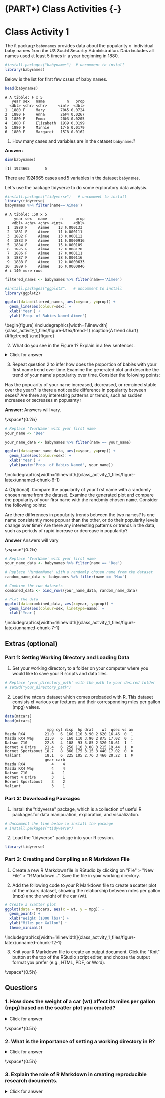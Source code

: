 # (PART\*) Class Activities {-}


# Class Activity 1

The `R` package `babynames` provides data about the popularity of individual baby names from the US Social Security Administration. Data includes all names used at least 5 times in a year beginning in 1880.


```r
#install.packages("babynames")  # uncomment to install
library(babynames)
```

Below is the list for first few cases of baby names.


```r
head(babynames)
```

```
# A tibble: 6 x 5
   year sex   name          n   prop
  <dbl> <chr> <chr>     <int>  <dbl>
1  1880 F     Mary       7065 0.0724
2  1880 F     Anna       2604 0.0267
3  1880 F     Emma       2003 0.0205
4  1880 F     Elizabeth  1939 0.0199
5  1880 F     Minnie     1746 0.0179
6  1880 F     Margaret   1578 0.0162
```

1. How many cases and variables are in the dataset `babynames`?

**Answer:** 


```r
dim(babynames)
```

```
[1] 1924665       5
```

There are 1924665 cases and 5 variables in the dataset `babynames`.

Let's use the package tidyverse to do some exploratory data analysis.


```r
#install.packages("tidyverse")   # uncomment to install
library(tidyverse)
babynames %>% filter(name=='Aimee')
```

```
# A tibble: 150 x 5
    year sex   name      n      prop
   <dbl> <chr> <chr> <int>     <dbl>
 1  1880 F     Aimee    13 0.000133 
 2  1881 F     Aimee    11 0.000111 
 3  1882 F     Aimee    13 0.000112 
 4  1883 F     Aimee    11 0.0000916
 5  1884 F     Aimee    15 0.000109 
 6  1885 F     Aimee    17 0.000120 
 7  1886 F     Aimee    17 0.000111 
 8  1887 F     Aimee    18 0.000116 
 9  1888 F     Aimee    12 0.0000633
10  1889 F     Aimee    16 0.0000846
# i 140 more rows
```

```r
filtered_names <- babynames %>% filter(name=='Aimee')
```


```r
#install.packages("ggplot2")   # uncomment to install
library(ggplot2)
```


```r
ggplot(data=filtered_names, aes(x=year, y=prop)) + 
  geom_line(aes(colour=sex)) + 
  xlab('Year') + 
  ylab('Prop. of Babies Named Aimee')
```

\begin{figure}
\includegraphics[width=1\linewidth]{class_activity_1_files/figure-latex/trend-1} \caption{A trend chart}(\#fig:trend)
\end{figure}

2. What do you see in the Figure 1? Explain in a few sentences.

<details>
<summary class="answer">Click for answer</summary>
**Answer:**

In Figure 1, we can see the proportion of babies named Aimee by year for both males and females. We notice that the name Aimee has been more popular among females than males throughout the years. There is a peak in popularity around the 1970s for female babies, and then the popularity declines.
</details>

3. Repeat question 2 to infer how does the proportion of babies with your first name trend over time. Examine the generated plot and describe the trend of your name's popularity over time. Consider the following points:

Has the popularity of your name increased, decreased, or remained stable over the years? Is there a noticeable difference in popularity between sexes? Are there any interesting patterns or trends, such as sudden increases or decreases in popularity?

**Answer:** Answers will vary.

\vspace*{0.2in}



```r
# Replace 'YourName' with your first name
your_name <- "Dee"

your_name_data <- babynames %>% filter(name == your_name)

ggplot(data=your_name_data, aes(x=year, y=prop)) + 
  geom_line(aes(colour=sex)) + 
  xlab('Year') + 
  ylab(paste('Prop. of Babies Named', your_name))
```


\includegraphics[width=1\linewidth]{class_activity_1_files/figure-latex/unnamed-chunk-6-1} 

4 (Optional). Compare the popularity of your first name with a randomly chosen name from the dataset. Examine the generated plot and compare the popularity of your first name with the randomly chosen name. Consider the following points:

Are there differences in popularity trends between the two names? Is one name consistently more popular than the other, or do their popularity levels change over time? Are there any interesting patterns or trends in the data, such as periods of rapid increase or decrease in popularity?

**Answer** Answers will vary

\vspace*{0.2in}


```r
# Replace 'YourName' with your first name
your_name_data <- babynames %>% filter(name == 'Dee')

# Replace 'RandomName' with a randomly chosen name from the dataset
random_name_data <- babynames %>% filter(name == 'Max')

# Combine the two datasets
combined_data <- bind_rows(your_name_data, random_name_data)

# Plot the data
ggplot(data=combined_data, aes(x=year, y=prop)) + 
  geom_line(aes(colour=sex, linetype=name)) + 
  xlab('Year') 
```


\includegraphics[width=1\linewidth]{class_activity_1_files/figure-latex/unnamed-chunk-7-1} 


## Extras (optional)

### Part 1: Setting Working Directory and Loading Data

1. Set your working directory to a folder on your computer where you would like to save your R scripts and data files.


```r
# Replace 'your_directory_path' with the path to your desired folder
# setwd("your_directory_path")
```


2. Load the mtcars dataset which comes preloaded with R. This dataset consists of various car features and their corresponding miles per gallon (mpg) values.



```r
data(mtcars)
head(mtcars)
```

```
                   mpg cyl disp  hp drat    wt  qsec vs am
Mazda RX4         21.0   6  160 110 3.90 2.620 16.46  0  1
Mazda RX4 Wag     21.0   6  160 110 3.90 2.875 17.02  0  1
Datsun 710        22.8   4  108  93 3.85 2.320 18.61  1  1
Hornet 4 Drive    21.4   6  258 110 3.08 3.215 19.44  1  0
Hornet Sportabout 18.7   8  360 175 3.15 3.440 17.02  0  0
Valiant           18.1   6  225 105 2.76 3.460 20.22  1  0
                  gear carb
Mazda RX4            4    4
Mazda RX4 Wag        4    4
Datsun 710           4    1
Hornet 4 Drive       3    1
Hornet Sportabout    3    2
Valiant              3    1
```


### Part 2: Downloading Packages

1. Install the "tidyverse" package, which is a collection of useful R packages for data manipulation, exploration, and visualization.


```r
# Uncomment the line below to install the package
# install.packages("tidyverse")
```


2. Load the "tidyverse" package into your R session.



```r
library(tidyverse)
```


### Part 3: Creating and Compiling an R Markdown File


1. Create a new R Markdown file in RStudio by clicking on "File" > "New File" > "R Markdown...". Save the file in your working directory.

2. Add the following code to your R Markdown file to create a scatter plot of the mtcars dataset, showing the relationship between miles per gallon (mpg) and the weight of the car (wt).



```r
# Create a scatter plot
ggplot(data = mtcars, aes(x = wt, y = mpg)) +
  geom_point() +
  xlab("Weight (1000 lbs)") +
  ylab("Miles per Gallon") +
  theme_minimal()
```


\includegraphics[width=1\linewidth]{class_activity_1_files/figure-latex/unnamed-chunk-12-1} 


3. Knit your R Markdown file to create an output document. Click the "Knit" button at the top of the RStudio script editor, and choose the output format you prefer (e.g., HTML, PDF, or Word).


\vspace*{0.5in}


## Questions

### 1. How does the weight of a car (wt) affect its miles per gallon (mpg) based on the scatter plot you created?

<details>
<summary class="answer">Click for answer</summary>
**Answer:**

Based on the scatter plot, there appears to be a negative relationship between the weight of a car (wt) and its miles per gallon (mpg). As the weight of a car increases, its fuel efficiency (mpg) tends to decrease.
</details>


\vspace*{0.5in}

### 2. What is the importance of setting a working directory in R?

<details>
<summary class="answer">Click for answer</summary>
**Answer:**

Setting a working directory in R is important because it determines the default location where R will read from or write to when loading or saving files. This makes it easier to keep your files organized and ensures that your R scripts can access the necessary files without needing to specify the full file paths. It also simplifies sharing your R projects with others since the file paths within your scripts will be relative to the working directory.
</details>



\vspace*{0.5in}

### 3. Explain the role of R Markdown in creating reproducible research documents.

<details>
<summary class="answer">Click for answer</summary>
**Answer:**

R Markdown plays a crucial role in creating reproducible research documents by allowing you to combine text, code, and output (e.g., tables, figures) within a single document. This integration of narrative, data, and results makes it easier to document your data analysis process, ensuring that others can easily understand, reproduce, and build upon your work. R Markdown also supports various output formats (e.g., HTML, PDF, Word) to make it easy to share your research findings with others.

</details>




